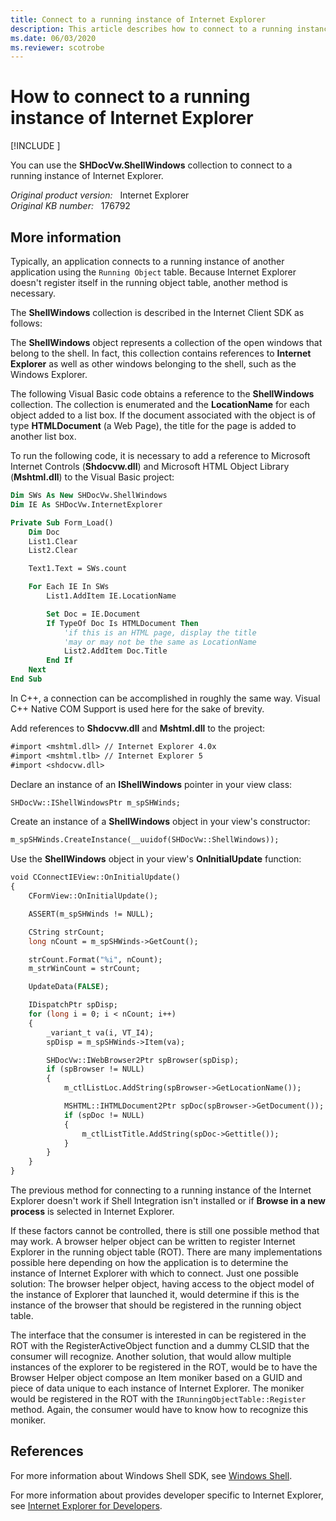 ```yaml
---
title: Connect to a running instance of Internet Explorer
description: This article describes how to connect to a running instance of Internet Explorer through C++ code.
ms.date: 06/03/2020
ms.reviewer: scotrobe
---
```

# How to connect to a running instance of Internet Explorer

[!INCLUDE [](../../../includes/browsers-important.md)]

You can use the **SHDocVw.ShellWindows** collection to connect to a running instance of Internet Explorer.

_Original product version:_ &nbsp; Internet Explorer  
_Original KB number:_ &nbsp; 176792

## More information

Typically, an application connects to a running instance of another application using the `Running Object` table. Because Internet Explorer doesn't register itself in the running object table, another method is necessary.

The **ShellWindows** collection is described in the Internet Client SDK as follows:

The **ShellWindows** object represents a collection of the open windows that belong to the shell. In fact, this collection contains references to **Internet Explorer** as well as other windows belonging to the shell, such as the Windows Explorer.

The following Visual Basic code obtains a reference to the **ShellWindows** collection. The collection is enumerated and the **LocationName** for each object added to a list box. If the document associated with the object is of type **HTMLDocument** (a Web Page), the title for the page is added to another list box.

To run the following code, it is necessary to add a reference to Microsoft Internet Controls (**Shdocvw.dll**) and Microsoft HTML Object Library (**Mshtml.dll**) to the Visual Basic project:

```vb
Dim SWs As New SHDocVw.ShellWindows
Dim IE As SHDocVw.InternetExplorer

Private Sub Form_Load()
    Dim Doc
    List1.Clear
    List2.Clear

    Text1.Text = SWs.count

    For Each IE In SWs
        List1.AddItem IE.LocationName

        Set Doc = IE.Document
        If TypeOf Doc Is HTMLDocument Then
            'if this is an HTML page, display the title
            'may or may not be the same as LocationName
            List2.AddItem Doc.Title
        End If
    Next
End Sub
```

In C++, a connection can be accomplished in roughly the same way. Visual C++ Native COM Support is used here for the sake of brevity.

Add references to **Shdocvw.dll** and **Mshtml.dll** to the project:

```vb
#import <mshtml.dll> // Internet Explorer 4.0x
#import <mshtml.tlb> // Internet Explorer 5
#import <shdocvw.dll>
```

Declare an instance of an **IShellWindows** pointer in your view class:

```vb
SHDocVw::IShellWindowsPtr m_spSHWinds;
```

Create an instance of a **ShellWindows** object in your view's constructor:

```vb
m_spSHWinds.CreateInstance(__uuidof(SHDocVw::ShellWindows));
```

Use the **ShellWindows** object in your view's **OnInitialUpdate** function:

```vb
void CConnectIEView::OnInitialUpdate()
{
    CFormView::OnInitialUpdate();

    ASSERT(m_spSHWinds != NULL);

    CString strCount;
    long nCount = m_spSHWinds->GetCount();

    strCount.Format("%i", nCount);
    m_strWinCount = strCount;

    UpdateData(FALSE);

    IDispatchPtr spDisp;
    for (long i = 0; i < nCount; i++)
    {
        _variant_t va(i, VT_I4);
        spDisp = m_spSHWinds->Item(va);

        SHDocVw::IWebBrowser2Ptr spBrowser(spDisp);
        if (spBrowser != NULL)
        {
            m_ctlListLoc.AddString(spBrowser->GetLocationName());

            MSHTML::IHTMLDocument2Ptr spDoc(spBrowser->GetDocument());
            if (spDoc != NULL)
            {
                m_ctlListTitle.AddString(spDoc->Gettitle());
            }
        }
    }
}
```

The previous method for connecting to a running instance of the Internet Explorer doesn't work if Shell Integration isn't installed or if **Browse in a new process** is selected in Internet Explorer.

If these factors cannot be controlled, there is still one possible method that may work. A browser helper object can be written to register Internet Explorer in the running object table (ROT). There are many implementations possible here depending on how the application is to determine the instance of Internet Explorer with which to connect. Just one possible solution: The browser helper object, having access to the object model of the instance of Explorer that launched it, would determine if this is the instance of the browser that should be registered in the running object table.

The interface that the consumer is interested in can be registered in the ROT with the RegisterActiveObject function and a dummy CLSID that the consumer will recognize. Another solution, that would allow multiple instances of the explorer to be registered in the ROT, would be to have the Browser Helper object compose an Item moniker based on a GUID and piece of data unique to each instance of Internet Explorer. The moniker would be registered in the ROT with the `IRunningObjectTable::Register` method. Again, the consumer would have to know how to recognize this moniker.

## References

For more information about Windows Shell SDK, see [Windows Shell](/previous-versions/windows/desktop/legacy/bb773177(v=vs.85)).

For more information about provides developer specific to Internet Explorer, see [Internet Explorer for Developers](/previous-versions/windows/internet-explorer/ie-developer/).
